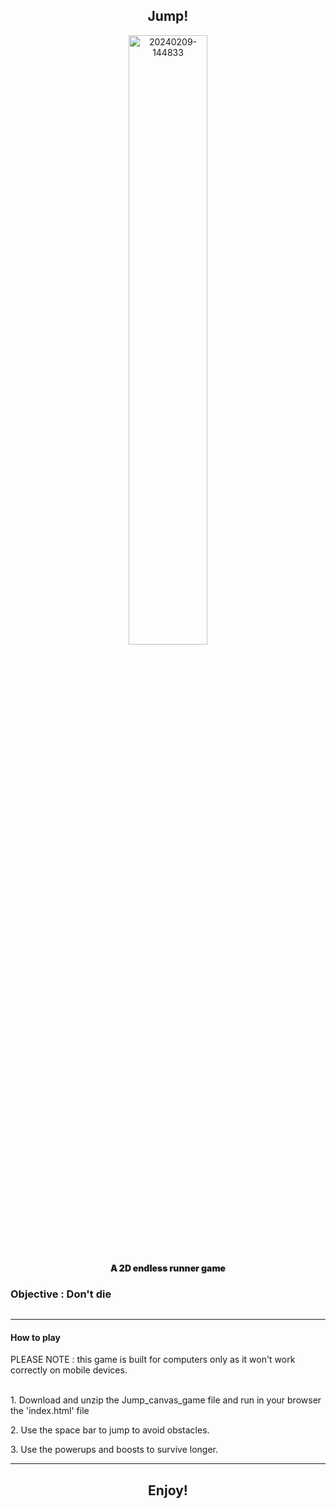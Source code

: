 <h2 align='center'> Jump! </h2>
<p align='center'>
<img  src="https://i.ibb.co/k9hssbM/20240209-144833.jpg" style="width:50%;" alt="20240209-144833">
</p>

<p style='font-weight:900;' align='center'>A 2D endless runner game</p>

<h3>Objective : Don't die</h3>
<p align='center'>
  <img src='https://i.ibb.co/CJSh6hr/Screenshot-from-2024-11-14-19-02-33.png' alt=''>
</p>

<hr>

<h4>How to play</h4>
PLEASE NOTE : this game is built for computers only as it won't work correctly on mobile devices.<br><br>
<p>1. Download and unzip the Jump_canvas_game file and run in your browser the 'index.html' file</p>
<p>2. Use the space bar to jump to avoid obstacles.</p>
<p>3. Use the powerups and boosts to survive longer.</p> 
<hr>

<h2 align='center'>Enjoy!</h2>

